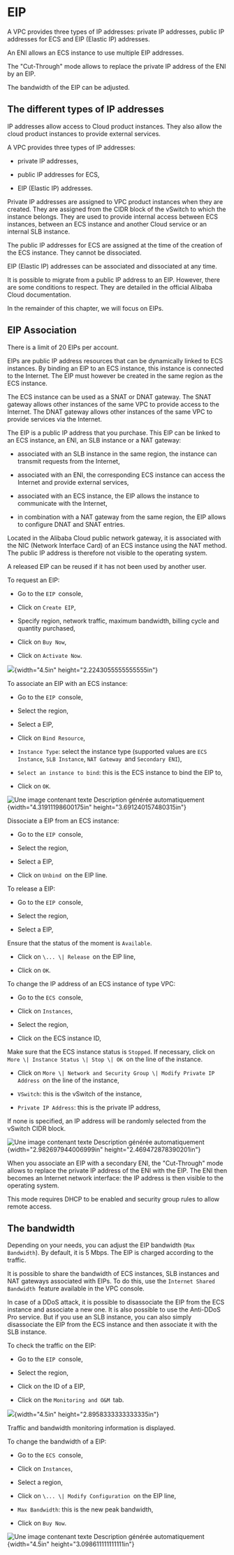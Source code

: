 # EIP 

A VPC provides three types of IP addresses: private IP addresses, public
IP addresses for ECS and EIP (Elastic IP) addresses.

An ENI allows an ECS instance to use multiple EIP addresses.

The \"Cut-Through\" mode allows to replace the private IP address of the
ENI by an EIP.

The bandwidth of the EIP can be adjusted.

## The different types of IP addresses 

IP addresses allow access to Cloud product instances. They also allow
the cloud product instances to provide external services.

A VPC provides three types of IP addresses:

-   private IP addresses,

-   public IP addresses for ECS,

-   EIP (Elastic IP) addresses.

Private IP addresses are assigned to VPC product instances when they are
created. They are assigned from the CIDR block of the vSwitch to which
the instance belongs. They are used to provide internal access between
ECS instances, between an ECS instance and another Cloud service or an
internal SLB instance.

The public IP addresses for ECS are assigned at the time of the creation
of the ECS instance. They cannot be dissociated.

EIP (Elastic IP) addresses can be associated and dissociated at any
time.

It is possible to migrate from a public IP address to an EIP. However,
there are some conditions to respect. They are detailed in the official
Alibaba Cloud documentation.

In the remainder of this chapter, we will focus on EIPs.

## EIP Association 

There is a limit of 20 EIPs per account.

EIPs are public IP address resources that can be dynamically linked to
ECS instances. By binding an EIP to an ECS instance, this instance is
connected to the Internet. The EIP must however be created in the same
region as the ECS instance.

The ECS instance can be used as a SNAT or DNAT gateway. The SNAT gateway
allows other instances of the same VPC to provide access to the
Internet. The DNAT gateway allows other instances of the same VPC to
provide services via the Internet.

The EIP is a public IP address that you purchase. This EIP can be linked
to an ECS instance, an ENI, an SLB instance or a NAT gateway:

-   associated with an SLB instance in the same region, the instance can
    transmit requests from the Internet,

-   associated with an ENI, the corresponding ECS instance can access
    the Internet and provide external services,

-   associated with an ECS instance, the EIP allows the instance to
    communicate with the Internet,

-   in combination with a NAT gateway from the same region, the EIP
    allows to configure DNAT and SNAT entries.

Located in the Alibaba Cloud public network gateway, it is associated
with the NIC (Network Interface Card) of an ECS instance using the NAT
method. The public IP address is therefore not visible to the operating
system.

A released EIP can be reused if it has not been used by another user.

To request an EIP:

-   Go to the `EIP `console,

-   Click on `Create EIP`,

-   Specify region, network traffic, maximum bandwidth, billing cycle
    and quantity purchased,

-   Click on `Buy Now`,

-   Click on `Activate Now`.

![](./media/image33.png){width="4.5in" height="2.2243055555555555in"}

To associate an EIP with an ECS instance:

-   Go to the `EIP `console,

-   Select the region,

-   Select a EIP,

-   Click on `Bind Resource`,

-   `Instance Type`: select the instance type (supported values are
    `ECS Instance`, `SLB Instance`, `NAT Gateway `and `Secondary
    ENI`),

-   `Select an instance to bind`: this is the ECS instance to bind the
    EIP to,

-   Click on `OK`.

![Une image contenant texte Description générée
automatiquement](./media/image34.png){width="4.31911198600175in"
height="3.691240157480315in"}

Dissociate a EIP from an ECS instance:

-   Go to the `EIP `console,

-   Select the region,

-   Select a EIP,

-   Click on `Unbind `on the EIP line.

To release a EIP:

-   Go to the `EIP `console,

-   Select the region,

-   Select a EIP,

Ensure that the status of the moment is `Available`.

-   Click on `\... \| Release `on the EIP line,

-   Click on `OK`.

To change the IP address of an ECS instance of type VPC:

-   Go to the `ECS `console,

-   Click on `Instances`,

-   Select the region,

-   Click on the ECS instance ID,

Make sure that the ECS instance status is `Stopped`. If necessary,
click on `More \| Instance Status \| Stop \| OK `on the line of the
instance.

-   Click on `More \| Network and Security Group \| Modify Private IP
    Address `on the line of the instance,

-   `VSwitch`: this is the vSwitch of the instance,

-   `Private IP Address`: this is the private IP address,

If none is specified, an IP address will be randomly selected from the
vSwitch CIDR block.

![Une image contenant texte Description générée
automatiquement](./media/image35.png){width="2.982697944006999in"
height="2.469472878390201in"}

When you associate an EIP with a secondary ENI, the \"Cut-Through\" mode
allows to replace the private IP address of the ENI with the EIP. The
ENI then becomes an Internet network interface: the IP address is then
visible to the operating system.

This mode requires DHCP to be enabled and security group rules to allow
remote access.

## The bandwidth 

Depending on your needs, you can adjust the EIP bandwidth (`Max
Bandwidth`). By default, it is 5 Mbps. The EIP is charged according to
the traffic.

It is possible to share the bandwidth of ECS instances, SLB instances
and NAT gateways associated with EIPs. To do this, use the `Internet
Shared Bandwidth `feature available in the VPC console.

In case of a DDoS attack, it is possible to disassociate the EIP from
the ECS instance and associate a new one. It is also possible to use the
Anti-DDoS Pro service. But if you use an SLB instance, you can also
simply disassociate the EIP from the ECS instance and then associate it
with the SLB instance.

To check the traffic on the EIP:

-   Go to the `EIP `console,

-   Select the region,

-   Click on the ID of a EIP,

-   Click on the `Monitoring and O&M `tab.

![](./media/image36.png){width="4.5in" height="2.8958333333333335in"}

Traffic and bandwidth monitoring information is displayed.

To change the bandwidth of a EIP:

-   Go to the `ECS `console,

-   Click on `Instances`,

-   Select a region,

-   Click on `\... \| Modify Configuration `on the EIP line,

-   `Max Bandwidth`: this is the new peak bandwidth,

-   Click on `Buy Now`.

![Une image contenant texte Description générée
automatiquement](./media/image37.png){width="4.5in"
height="3.098611111111111in"}
